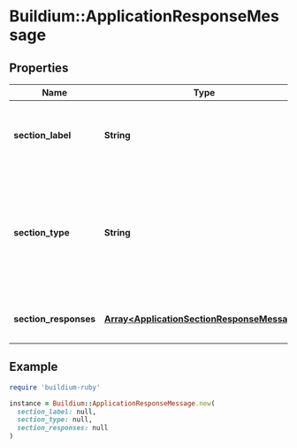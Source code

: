 # Buildium::ApplicationResponseMessage

## Properties

| Name | Type | Description | Notes |
| ---- | ---- | ----------- | ----- |
| **section_label** | **String** | A user defined description of the application section. | [optional] |
| **section_type** | **String** | Indicates the application section type. The &#x60;SectionType&#x60; can be used to identify specific sections within the application. | [optional] |
| **section_responses** | [**Array&lt;ApplicationSectionResponseMessage&gt;**](ApplicationSectionResponseMessage.md) | A collection of form fields within the section. | [optional] |

## Example

```ruby
require 'buildium-ruby'

instance = Buildium::ApplicationResponseMessage.new(
  section_label: null,
  section_type: null,
  section_responses: null
)
```

